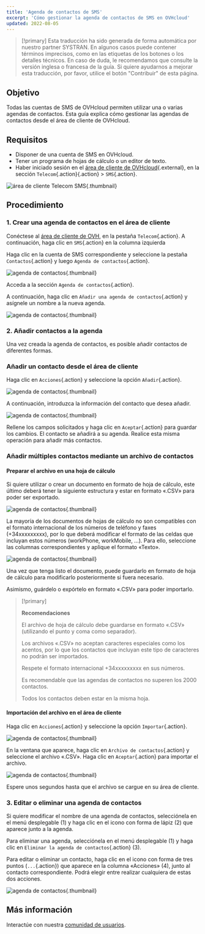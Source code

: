 ```yaml
---
title: 'Agenda de contactos de SMS'
excerpt: 'Cómo gestionar la agenda de contactos de SMS en OVHcloud'
updated: 2022-08-05
---
```


> [!primary]
> Esta traducción ha sido generada de forma automática por nuestro partner SYSTRAN. En algunos casos puede contener términos imprecisos, como en las etiquetas de los botones o los detalles técnicos. En caso de duda, le recomendamos que consulte la versión inglesa o francesa de la guía. Si quiere ayudarnos a mejorar esta traducción, por favor, utilice el botón "Contribuir" de esta página.
>

## Objetivo

Todas las cuentas de SMS de OVHcloud permiten utilizar una o varias agendas de contactos. Esta guía explica cómo gestionar las agendas de contactos desde el área de cliente de OVHcloud.

## Requisitos

- Disponer de una cuenta de SMS en OVHcloud.
- Tener un programa de hojas de cálculo o un editor de texto.
- Haber iniciado sesión en el [área de cliente de OVHcloud](https://www.ovh.com/auth/?action=gotomanager&from=https://www.ovh.es/&ovhSubsidiary=es){.external}, en la sección `Telecom`{.action}{.action} > `SMS`{.action}.

![área de cliente Telecom SMS](/pages/assets/screens/control_panel/product-selection/telecom/tpl-telecom-03-en-sms.png){.thumbnail}

## Procedimiento

### 1. Crear una agenda de contactos en el área de cliente

Conéctese al [área de cliente de OVH](https://www.ovh.com/auth/?action=gotomanager&from=https://www.ovh.es/&ovhSubsidiary=es), en la pestaña `Telecom`{.action}. A continuación, haga clic en `SMS`{.action} en la columna izquierda

Haga clic en la cuenta de SMS correspondiente y seleccione la pestaña `Contactos`{.action} y luego `Agenda de contactos`{.action}.

![agenda de contactos](images/smsphonebook01.png){.thumbnail}

Acceda a la sección `Agenda de contactos`{.action}.

A continuación, haga clic en `Añadir una agenda de contactos`{.action} y asígnele un nombre a la nueva agenda.

![agenda de contactos](images/smsphonebook2.png){.thumbnail}

### 2. Añadir contactos a la agenda

Una vez creada la agenda de contactos, es posible añadir contactos de diferentes formas.

### Añadir un contacto desde el área de cliente

Haga clic en `Acciones`{.action} y seleccione la opción `Añadir`{.action}.

![agenda de contactos](images/smsphonebook3.png){.thumbnail}

A continuación, introduzca la información del contacto que desea añadir.

![agenda de contactos](images/smsphonebook4.png){.thumbnail}

Rellene los campos solicitados y haga clic en `Aceptar`{.action} para guardar los cambios. El contacto se añadirá a su agenda. Realice esta misma operación para añadir más contactos.

### Añadir múltiples contactos mediante un archivo de contactos

#### Preparar el archivo en una hoja de cálculo

Si quiere utilizar o crear un documento en formato de hoja de cálculo, este último deberá tener la siguiente estructura y estar en formato «.CSV» para poder ser exportado.

![agenda de contactos](images/smsphonebook-spreadsheet1.png){.thumbnail}

La mayoría de los documentos de hojas de cálculo no son compatibles con el formato internacional de los números de teléfono y faxes (+34xxxxxxxxx), por lo que deberá modificar el formato de las celdas que incluyan estos números (workPhone, workMobile, ...). Para ello, seleccione las columnas correspondientes y aplique el formato «Texto».

![agenda de contactos](images/smsphonebook-spreadsheet2.png){.thumbnail}

Una vez que tenga listo el documento, puede guardarlo en formato de hoja de cálculo para modificarlo posteriormente si fuera necesario.

Asimismo, guárdelo o expórtelo en formato «.CSV» para poder importarlo.

> [!primary]
>
> **Recomendaciones**
>
>El archivo de hoja de cálculo debe guardarse en formato «.CSV» (utilizando el punto y coma como separador).
>
>Los archivos «.CSV» no aceptan caracteres especiales como los acentos, por lo que los contactos que incluyan este tipo de caracteres no podrán ser importados.
>
>Respete el formato internacional +34xxxxxxxxx en sus números.
>
>Es recomendable que las agendas de contactos no superen los 2000 contactos.
>
>Todos los contactos deben estar en la misma hoja.
>
>

#### Importación del archivo en el área de cliente

Haga clic en `Acciones`{.action} y seleccione la opción `Importar`{.action}.

![agenda de contactos](images/smsphonebook5.png){.thumbnail}

En la ventana que aparece, haga clic en `Archivo de contactos`{.action} y seleccione el archivo «.CSV». Haga clic en `Aceptar`{.action} para importar el archivo.

![agenda de contactos](images/smsphonebook6.png){.thumbnail}

Espere unos segundos hasta que el archivo se cargue en su área de cliente.

### 3. Editar o eliminar una agenda de contactos

Si quiere modificar el nombre de una agenda de contactos, selecciónela en el menú desplegable (1) y haga clic en el icono con forma de lápiz (2) que aparece junto a la agenda. 

Para eliminar una agenda, selecciónela en el menú desplegable (1) y haga clic en `Eliminar la agenda de contactos`{.action} (3). 

Para editar o eliminar un contacto, haga clic en el icono con forma de tres puntos (`...`{.action}) que aparece en la columna «Acciones» (4), junto al contacto correspondiente. Podrá elegir entre realizar cualquiera de estas dos acciones.

![agenda de contactos](images/smsphonebook7.png){.thumbnail}

## Más información

Interactúe con nuestra [comunidad de usuarios](/links/community).